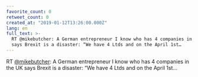 ```yaml
---
favorite_count: 0
retweet_count: 0
created_at: "2019-01-12T13:26:00.000Z"
lang: en
full_text: >-
  RT @mikebutcher: A German entrepreneur I know who has 4 companies in the UK
  says Brexit is a disaster: “We have 4 Ltds and on the April 1st…
---
```


RT [@mikebutcher](https://twitter.com/mikebutcher): A German entrepreneur I know
who has 4 companies in the UK says Brexit is a disaster: “We have 4 Ltds and on
the April 1st…
